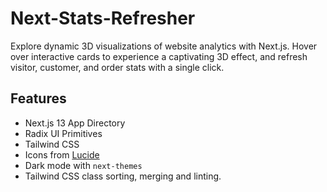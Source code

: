 # Next-Stats-Refresher

Explore dynamic 3D visualizations of website analytics with Next.js. Hover over interactive cards to experience a captivating 3D effect, and refresh visitor, customer, and order stats with a single click.

## Features

- Next.js 13 App Directory
- Radix UI Primitives
- Tailwind CSS
- Icons from [Lucide](https://lucide.dev)
- Dark mode with `next-themes`
- Tailwind CSS class sorting, merging and linting.
